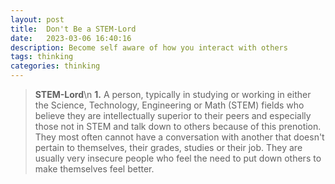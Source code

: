 ```yaml
---
layout: post
title:  Don't Be a STEM-Lord
date:   2023-03-06 16:40:16
description: Become self aware of how you interact with others
tags: thinking 
categories: thinking
---
```



> **STEM-Lord**\n **1.** A person, typically in studying or working in either the Science, Technology, Engineering or Math (STEM) fields who believe they are intellectually superior to their peers and especially those not in STEM and talk down to others because of this prenotion. They most often cannot have a conversation with another that doesn't pertain to themselves, their grades, studies or their job. They are usually very insecure people who feel the need to put down others to make themselves feel better. 

